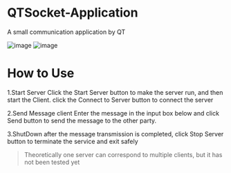 # QTSocket-Application
A small communication application by QT

![image](https://github.com/Wei-Noel/QTSocket-Application/assets/73543663/03df919a-26d4-40c5-b1a2-901c15d884cf)
![image](https://github.com/Wei-Noel/QTSocket-Application/assets/73543663/bcf8a90e-c524-4307-a263-b7c364fe95dc)

# How to Use

1.Start Server
Click the Start Server button to make the server run, and then start the Client. 
click the Connect to Server button to connect the server

2.Send Message
client Enter the message in the input box below and click Send button to send the message to the other party.

3.ShutDown
after the message transmission is completed, click Stop Server button to terminate the service and exit safely

>Theoretically one server can correspond to multiple clients, but it has not been tested yet
